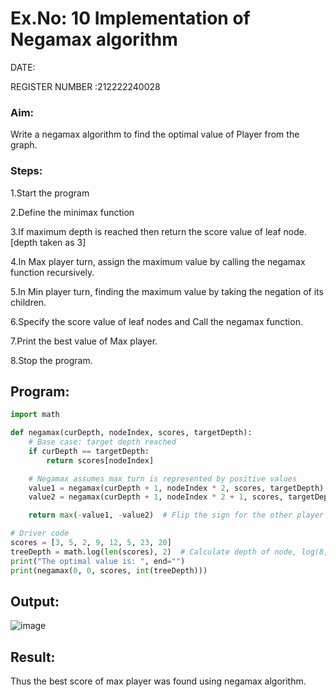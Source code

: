 
# Ex.No: 10 Implementation of Negamax algorithm 

DATE:

REGISTER NUMBER :212222240028

### Aim:

Write a negamax algorithm to find the optimal value of Player from the graph.

### Steps:

1.Start the program

2.Define the minimax function

3.If maximum depth is reached then return the score value of leaf node. [depth taken as 3]

4.In Max player turn, assign the  maximum value by calling the negamax function recursively.

5.In Min player turn, finding the maximum value by taking the negation of its children.

6.Specify the score value of leaf nodes and Call the negamax function.

7.Print the best value of Max player.

8.Stop the program.

## Program:

```py
import math

def negamax(curDepth, nodeIndex, scores, targetDepth):
    # Base case: target depth reached
    if curDepth == targetDepth:
        return scores[nodeIndex]

    # Negamax assumes max turn is represented by positive values
    value1 = negamax(curDepth + 1, nodeIndex * 2, scores, targetDepth)
    value2 = negamax(curDepth + 1, nodeIndex * 2 + 1, scores, targetDepth)

    return max(-value1, -value2)  # Flip the sign for the other player's turn

# Driver code
scores = [3, 5, 2, 9, 12, 5, 23, 20]
treeDepth = math.log(len(scores), 2)  # Calculate depth of node, log(8, base 2) = 3
print("The optimal value is: ", end="")
print(negamax(0, 0, scores, int(treeDepth)))
```

## Output:


![image](https://github.com/user-attachments/assets/7513a519-9c1c-4276-b24f-c6cdc69c190f)



## Result:


Thus the best score of max player was found using negamax algorithm.

